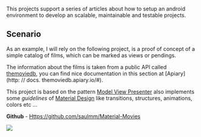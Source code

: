 This projects support a series of articles about how to setup an android environment to develop an scalable, maintainable and testable projects.

## Scenario

As an example, I will rely on the following project, is a proof of concept of a simple catalog of films, which can be marked as views or pendings.

The information about the films is taken from a public API called [themoviedb](https://www.themoviedb.org/documentation/api), you can find nice documentation in this section at [Apiary](http: // docs. themoviedb.apiary.io/#).

This project is based on the pattern [Model View Presenter](http://en.wikipedia.org/wiki/Model%E2%80%93view%E2%80%93presenter) also implements some _guidelines_ of [Material Design](http://www.google.com/design/spec/material-design/introduction.html) like transitions, structures, animations, colors etc ...

__Github__ - [Https://github.com/saulmm/Material-Movies](https://github.com/saulmm/Material-Movies)

![](http://androcode.es/wp-content/uploads/2015/02/1.png)